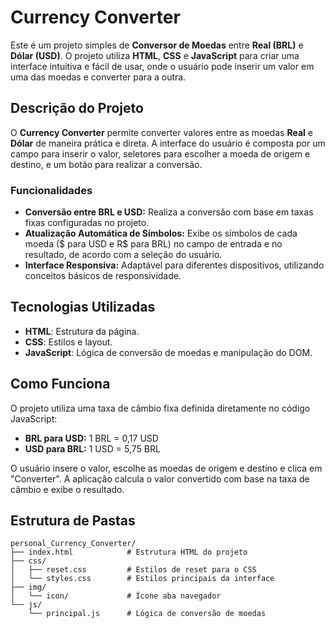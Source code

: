 # Currency Converter

Este é um projeto simples de **Conversor de Moedas** entre **Real (BRL)** e **Dólar (USD)**. O projeto utiliza **HTML**, **CSS** e **JavaScript** para criar uma interface intuitiva e fácil de usar, onde o usuário pode inserir um valor em uma das moedas e converter para a outra.

## Descrição do Projeto

O **Currency Converter** permite converter valores entre as moedas **Real** e **Dólar** de maneira prática e direta. A interface do usuário é composta por um campo para inserir o valor, seletores para escolher a moeda de origem e destino, e um botão para realizar a conversão. 

### Funcionalidades
- **Conversão entre BRL e USD:** Realiza a conversão com base em taxas fixas configuradas no projeto.
- **Atualização Automática de Símbolos:** Exibe os símbolos de cada moeda ($ para USD e R$ para BRL) no campo de entrada e no resultado, de acordo com a seleção do usuário.
- **Interface Responsiva:** Adaptável para diferentes dispositivos, utilizando conceitos básicos de responsividade.

## Tecnologias Utilizadas

- **HTML**: Estrutura da página.
- **CSS**: Estilos e layout.
- **JavaScript**: Lógica de conversão de moedas e manipulação do DOM.

## Como Funciona

O projeto utiliza uma taxa de câmbio fixa definida diretamente no código JavaScript:

- **BRL para USD:** 1 BRL = 0,17 USD
- **USD para BRL:** 1 USD = 5,75 BRL

O usuário insere o valor, escolhe as moedas de origem e destino e clica em "Converter". A aplicação calcula o valor convertido com base na taxa de câmbio e exibe o resultado.

## Estrutura de Pastas

```plaintext
personal_Currency_Converter/
├── index.html            # Estrutura HTML do projeto
├── css/
│   ├── reset.css         # Estilos de reset para o CSS
│   └── styles.css        # Estilos principais da interface
├── img/
│   └── icon/             # Ícone aba navegador
└── js/
    └── principal.js      # Lógica de conversão de moedas
